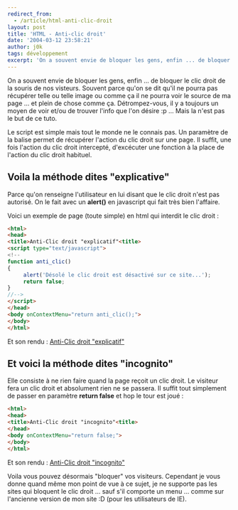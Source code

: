 ```yaml
---
redirect_from:
  - /article/html-anti-clic-droit
layout: post
title: 'HTML - Anti-clic droit'
date: '2004-03-12 23:58:21'
author: j0k
tags: développement
excerpt: 'On a souvent envie de bloquer les gens, enfin ... de bloquer le clic droit de la souris de nos visteurs. Souvent parce qu''on se dit qu''il ne pourra pas récupérer telle ou telle image ou comme ça il ne pourra voir le source de ma page ... et plein de chose comme ça.'
---
```


On a souvent envie de bloquer les gens, enfin ... de bloquer le clic droit de la souris de nos visteurs. Souvent parce qu'on se dit qu'il ne pourra pas récupérer telle ou telle image ou comme ça il ne pourra voir le source de ma page ... et plein de chose comme ça.
Détrompez-vous, il y a toujours un moyen de voir et/ou de trouver l'info que l'on désire :p ... Mais la n'est pas le but de ce tuto.

  Le script est simple mais tout le monde ne le connais pas.
 Un paramètre de la balise **<body>** permet de récupérer l'action du clic droit sur une page. Il suffit, une fois l'action du clic droit intercepté, d'excécuter une fonction à la place de l'action du clic droit habituel.

## **Voila la méthode dites "explicative"**

Parce qu'on renseigne l'utilisateur en lui disant que le clic droit n'est pas autorisé. On le fait avec un **alert()** en javascript qui fait très bien l'affaire.

 Voici un exemple de page (toute simple) en html qui interdit le clic droit :

```html
<html>
<head>
<title>Anti-Clic droit "explicatif"<title>
<script type="text/javascript">
<!--
function anti_clic()
{
     alert('Désolé le clic droit est désactivé sur ce site...');
     return false;
}
//-->
</script>
</head>
<body onContextMenu="return anti_clic();">
</body>
</html>
```

Et son rendu : [Anti-Clic droit "explicatif"](http://www.j0k3r.net/exemples/html/5-anti-clic-droit-1.html)

## **Et voici la méthode dites "incognito"**

Elle consiste à ne rien faire quand la page reçoit un clic droit. Le visiteur fera un clic droit et absolument rien ne se passera. Il suffit tout simplement de passer en paramètre **return false** et hop le tour est joué :

```html
<html>
<head>
<title>Anti-Clic droit "incognito"<title>
</head>
<body onContextMenu="return false;">
</body>
</html>
```

 Et son rendu : [Anti-Clic droit "incognito"](http://www.j0k3r.net/exemples/html/5-anti-clic-droit-2.html)

  Voila vous pouvez désormais "bloquer" vos visiteurs. Cependant je vous donne quand même mon point de vue à ce sujet, je ne supporte pas les sites qui bloquent le clic droit ... sauf s'il comporte un menu ... comme sur l'ancienne version de mon site :D (pour les utilisateurs de IE).
